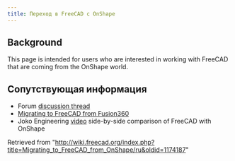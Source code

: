 ```yaml
---
title: Переход в FreeCAD с OnShape
---
```

## Background

This page is intended for users who are interested in working with FreeCAD that are coming from the OnShape world.

## Сопутствующая информация

* Forum [discussion thread](https://forum.freecadweb.org/viewtopic.php?f=8&t=50973&p=437872#p437863)
* [Migrating to FreeCAD from Fusion360](/Migrating_to_FreeCAD_from_Fusion360 "Migrating to FreeCAD from Fusion360")
* Joko Engineering [video](https://youtu.be/oH8GOR8Jx88) side-by-side comparison of FreeCAD with OnShape

Retrieved from "<http://wiki.freecad.org/index.php?title=Migrating_to_FreeCAD_from_OnShape/ru&oldid=1174187>"
